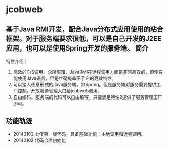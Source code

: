 jcobweb
=======

基于Java RMI开发，配合Java分布式应用使用的粘合框架。对于服务端要求很低，可以是自己开发的J2EE应用，也可以是使用Spring开发的服务端。
简介
----
特性介绍：
  1. 高效的C/S调用。众所周知，JavaRMI在远程调用方面是非常高效的，即使只能使用Java语言，但是丝毫掩盖不了它的高效特性。
  2. 可以接入任意形式的Java服务端，如Spring。但是服务端对服务需要提供工厂控制，开放服务管理入口给jcobweb调用。
  3. 自由编码。服务端的代码可以自由编写，只要满足特性2提供了服务管理工厂即可。

功能轨迹
----
* 20140103 上传第一版代码，具备基础功能：本地调用和远程调用。
* 20140102 代码仓库初始化
